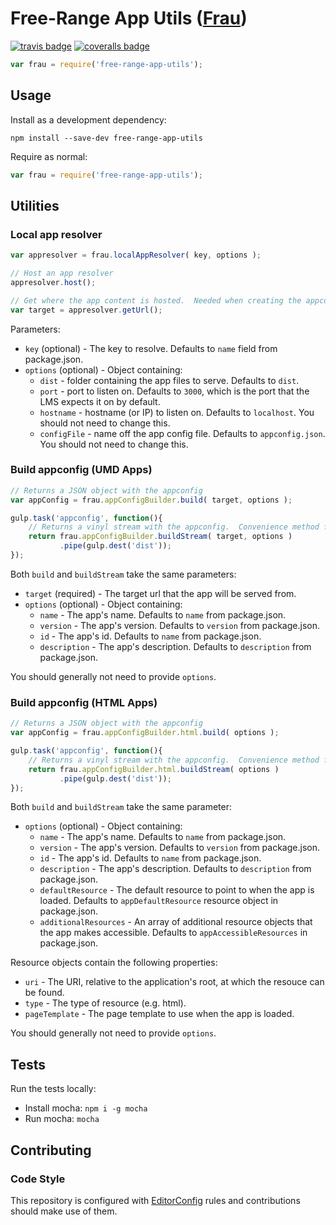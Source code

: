 # Free-Range App Utils ([Frau](http://en.wiktionary.org/wiki/Frau))
[![travis badge](http://img.shields.io/travis/Brightspace/free-range-app-utils.svg)](https://travis-ci.org/Brightspace/free-range-app-utils)
[![coveralls badge](http://img.shields.io/coveralls/Brightspace/free-range-app-utils.svg)](https://coveralls.io/r/Brightspace/free-range-app-utils)

```javascript
var frau = require('free-range-app-utils');
```
## Usage

Install as a development dependency:

```shell
npm install --save-dev free-range-app-utils
```

Require as normal:

```javascript
var frau = require('free-range-app-utils');
```

## Utilities

### Local app resolver

```javascript
var appresolver = frau.localAppResolver( key, options );

// Host an app resolver
appresolver.host();

// Get where the app content is hosted.  Needed when creating the appconfig.
var target = appresolver.getUrl();
```
Parameters:

- `key` (optional) - The key to resolve.  Defaults to `name` field from package.json.
- `options` (optional) - Object containing:
  - `dist` - folder containing the app files to serve.  Defaults to `dist`.
  - `port` - port to listen on.  Defaults to `3000`, which is the port that the LMS expects it on by default.
  - `hostname` - hostname (or IP) to listen on.  Defaults to `localhost`.  You should not need to change this.
  - `configFile` - name off the app config file.  Defaults to `appconfig.json`.  You should not need to change this.

### Build appconfig (UMD Apps)

```javascript
// Returns a JSON object with the appconfig
var appConfig = frau.appConfigBuilder.build( target, options );
```

```javascript
gulp.task('appconfig', function(){
    // Returns a vinyl stream with the appconfig.  Convenience method for use with gulp.
    return frau.appConfigBuilder.buildStream( target, options )
           .pipe(gulp.dest('dist'));
});
```

Both `build` and `buildStream` take the same parameters:

- `target` (required) - The target url that the app will be served from.
- `options` (optional) - Object containing:
  - `name` - The app's name.  Defaults to `name` from package.json.
  - `version` - The app's version.  Defaults to `version` from package.json.
  - `id` - The app's id.  Defaults to `name` from package.json.
  - `description` - The app's description.  Defaults to `description` from package.json.

You should generally not need to provide `options`.

### Build appconfig (HTML Apps)

```javascript
// Returns a JSON object with the appconfig
var appConfig = frau.appConfigBuilder.html.build( options );
```

```javascript
gulp.task('appconfig', function(){
    // Returns a vinyl stream with the appconfig.  Convenience method for use with gulp.
    return frau.appConfigBuilder.html.buildStream( options )
           .pipe(gulp.dest('dist'));
});
```

Both `build` and `buildStream` take the same parameter:

- `options` (optional) - Object containing:
  - `name` - The app's name.  Defaults to `name` from package.json.
  - `version` - The app's version.  Defaults to `version` from package.json.
  - `id` - The app's id.  Defaults to `name` from package.json.
  - `description` - The app's description.  Defaults to `description` from package.json.
  - `defaultResource` - The default resource to point to when the app is loaded. Defaults to `appDefaultResource` resource object in package.json.
  - `additionalResources` - An array of additional resource objects that the app makes accessible. Defaults to `appAccessibleResources` in package.json.

Resource objects contain the following properties:
- `uri` - The URI, relative to the application's root, at which the resouce can be found.
- `type` - The type of resource (e.g. html).
- `pageTemplate` - The page template to use when the app is loaded.

You should generally not need to provide `options`.

## Tests

Run the tests locally:

- Install mocha: `npm i -g mocha`
- Run mocha: `mocha`

## Contributing

### Code Style

This repository is configured with [EditorConfig](http://editorconfig.org) rules and
contributions should make use of them.
